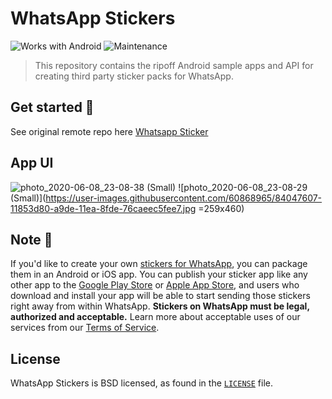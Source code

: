 # WhatsApp Stickers

![Works with Android](https://img.shields.io/badge/Works_with-Android-green?style=flat-square)
![Maintenance](https://img.shields.io/maintenance/no/2020)

> This repository contains the ripoff Android sample apps and API for creating third party sticker packs for WhatsApp.

## Get started :rocket:

See original remote repo here [Whatsapp Sticker](https://github.com/WhatsApp/stickers)

## App UI
![photo_2020-06-08_23-08-38 (Small)](https://user-images.githubusercontent.com/60868965/84047606-0fbb7a00-a9de-11ea-819e-1447533147d8.jpg)
![photo_2020-06-08_23-08-29 (Small)](https://user-images.githubusercontent.com/60868965/84047607-11853d80-a9de-11ea-8fde-76caeec5fee7.jpg =259x460)


## Note :bookmark_tabs:

If you'd like to create your own [stickers for WhatsApp](https://faq.whatsapp.com/en/android/26000227/), you can package them in an Android or iOS app. You can publish your sticker app like any other app to the [Google Play Store](https://play.google.com/store) or [Apple App Store](https://www.apple.com/ios/app-store/), and users who download and install your app will be able to start sending those stickers right away from within WhatsApp. **Stickers on WhatsApp must be legal, authorized and acceptable.** Learn more about acceptable uses of our services from our [Terms of Service](https://www.whatsapp.com/legal/#terms-of-service).

## License

WhatsApp Stickers is BSD licensed, as found in the [`LICENSE`](https://github.com/WhatsApp/stickers/blob/master/LICENSE) file.
